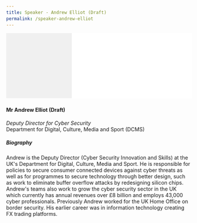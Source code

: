 ```yaml
---
title: Speaker - Andrew Elliot (Draft)
permalink: /speaker-andrew-elliot
---
```

![Andrew Elliot](/images/speakers/speaker-placeholder.jpg)

#### **Mr Andrew Elliot (Draft)**

*Deputy Director for Cyber Security*  
Department for Digital, Culture, Media and Sport (DCMS)

##### **Biography**

Andrew is the Deputy Director (Cyber Security Innovation and Skills) at the UK's Department for Digital, Culture, Media and Sport. He is responsible for policies to secure consumer connected devices against cyber threats as well as for programmes to secure technology through better design, such as work to eliminate buffer overflow attacks by redesigning silicon chips. Andrew's teams also work to grow the cyber security sector in the UK which currently has annual revenues over £8 billion and employs 43,000 cyber professionals. Previously Andrew worked for the UK Home Office on border security. His earlier career was in information technology creating FX trading platforms.